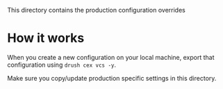 This directory contains the production configuration overrides

# How it works

When you create a new configuration on your local machine, export that
configuration using `drush cex vcs -y`.

Make sure you copy/update production specific settings in this directory.
